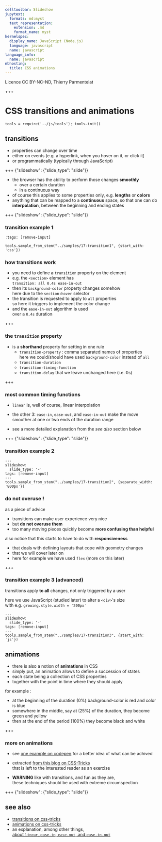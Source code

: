```yaml
---
celltoolbar: Slideshow
jupytext:
  formats: md:myst
  text_representation:
    extension: .md
    format_name: myst
kernelspec:
  display_name: JavaScript (Node.js)
  language: javascript
  name: javascript
language_info:
  name: javascript
nbhosting:
  title: CSS animations
---
```


Licence CC BY-NC-ND, Thierry Parmentelat

+++

# CSS transitions and animations

```{code-cell}
tools = require('../js/tools'); tools.init()
```

## transitions

* properties can change over time
* either on events (e.g. a hyperlink, when you hover on it, or click it)
* or programmatically (typically through JavaScript)

+++ {"slideshow": {"slide_type": "slide"}}

* the browser has the ability to perform those changes **smoothly**
  * over a certain duration
  * in a continuous way
* of course this applies to some properties only, e.g. **lengths** or **colors**
* anything that can be mapped to a **continuous** space,
  so that one can do **interpolation**, between the beginning and ending states

+++ {"slideshow": {"slide_type": "slide"}}

### transition example 1

```{code-cell}
:tags: [remove-input]

tools.sample_from_stem("../samples/17-transition1", {start_with: 'css'})
```

### how transitions work

* you need to define a `transition` property on the element
* e.g. the `<section>` element has  
  `transition: all 0.4s ease-in-out`
* then its `background-color` property changes somehow  
  here due to the `section:hover` selector
* the transition is requested to apply to `all` properties  
  so here it triggers to implement the color change
* and the `ease-in-out` algorithm is used  
  over a `0.4s` duration

+++

### the `transition` property

* is a **shorthand** property for setting in one rule
  * `transition-property` : comma separated names of properties  
     here we could/should have used `background-color` instead of `all`
  * `transition-duration`
  * `transition-timing-function`
  * `transition-delay` that we leave unchanged here (i.e. 0s)

+++

### most common timing functions

* `linear` is, well of course, linear interpolation
* the other 3: `ease-in`, `ease-out`, and `ease-in-out` make the move
  smoother at one or two ends of the duration range

* see a more detailed explanation from the *see also* section below

+++ {"slideshow": {"slide_type": "slide"}}

### transition example 2

```{code-cell}
---
slideshow:
  slide_type: '-'
tags: [remove-input]
---
tools.sample_from_stem("../samples/17-transition2", {separate_width: '800px'})
```

### do not overuse !

as a piece of advice

* transitions can make user experience very nice
* but **do not overuse them**
* too many moving pieces quickly become **more confusing than helpful**

also notice that this starts to have to do with **responsiveness**

* that deals with defining layouts that cope with geometry changes
* that we will cover later on
* here for example we have used `flex` (more on this later)

+++

### transition example 3 (advanced)

transitions apply **to all** changes, not only triggered by a user

here we use JavaScript (studied later) to alter a `<div>`'s size  
with e.g. `growing.style.width = '200px'`

```{code-cell}
---
slideshow:
  slide_type: '-'
tags: [remove-input]
---
tools.sample_from_stem("../samples/17-transition3", {start_with: 'js'})
```

## animations

* there is also a notion of **animations** in CSS
* simply put, an animation allows to define a succession of states  
* each state being a collection of CSS properties
* together with the point in time where they should apply

for example :

* at the beginning of the duration (0%) background-color is red and color is blue
* somewhere in the middle, say at (25%) of the duration, they become green and yellow
* then at the end of the period (100%) they become black and white

+++

### more on animations

* see [one example on codepen](https://codepen.io/team/css-tricks/pen/EjaJNd) for a better idea of what can be achived
* extracted [from this blog on CSS-Tricks](https://css-tricks.com/almanac/properties/a/animation/)  
  that is left to the interested reader as an exercise

* **WARNING** like with transitions, and fun as they are,  
  these techniques should be used with extreme circumspection

+++ {"slideshow": {"slide_type": "slide"}}

## see also

* [transitions on css-tricks](https://css-tricks.com/almanac/properties/t/transition/)
* [animations on css-tricks](https://css-tricks.com/almanac/properties/a/animation/)
* an explanation, among other things,  
 [about `linear`, `ease-in`, `ease-out`, and `ease-in-out`](https://www.freecodecamp.org/news/css-transitions-explained-d67ab9a02049/)

